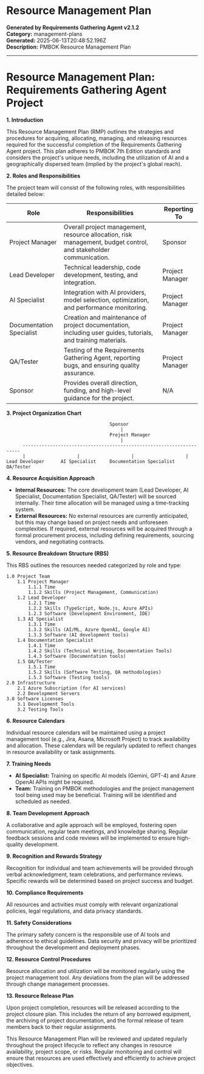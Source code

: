 # Resource Management Plan

**Generated by Requirements Gathering Agent v2.1.2**  
**Category:** management-plans  
**Generated:** 2025-06-13T20:48:52.196Z  
**Description:** PMBOK Resource Management Plan

---

# Resource Management Plan: Requirements Gathering Agent Project

**1. Introduction**

This Resource Management Plan (RMP) outlines the strategies and procedures for acquiring, allocating, managing, and releasing resources required for the successful completion of the Requirements Gathering Agent project.  This plan adheres to PMBOK 7th Edition standards and considers the project's unique needs, including the utilization of AI and a geographically dispersed team (implied by the project's global reach).

**2. Roles and Responsibilities**

The project team will consist of the following roles, with responsibilities detailed below:

| Role                 | Responsibilities                                                                                                                                | Reporting To |
|----------------------|---------------------------------------------------------------------------------------------------------------------------------------------|---------------|
| Project Manager       | Overall project management, resource allocation, risk management, budget control, and stakeholder communication.                             | Sponsor       |
| Lead Developer        | Technical leadership, code development, testing, and integration.                                                                              | Project Manager |
| AI Specialist         | Integration with AI providers, model selection, optimization, and performance monitoring.                                                        | Project Manager |
| Documentation Specialist | Creation and maintenance of project documentation, including user guides, tutorials, and training materials.                                      | Project Manager |
| QA/Tester             | Testing of the Requirements Gathering Agent, reporting bugs, and ensuring quality assurance.                                                    | Project Manager |
| Sponsor               | Provides overall direction, funding, and high-level guidance for the project.                                                              | N/A           |


**3. Project Organization Chart**

```
                                      Sponsor
                                          |
                                      Project Manager
                                          |
      ---------------------------------------------------------------------
      |                   |                   |                   |
Lead Developer      AI Specialist     Documentation Specialist     QA/Tester
```

**4. Resource Acquisition Approach**

* **Internal Resources:** The core development team (Lead Developer, AI Specialist, Documentation Specialist, QA/Tester) will be sourced internally.  Their time allocation will be managed using a time-tracking system.
* **External Resources:**  No external resources are currently anticipated, but this may change based on project needs and unforeseen complexities.  If required, external resources will be acquired through a formal procurement process, including defining requirements, sourcing vendors, and negotiating contracts.

**5. Resource Breakdown Structure (RBS)**

This RBS outlines the resources needed categorized by role and type:

```
1.0 Project Team
    1.1 Project Manager
        1.1.1 Time
        1.1.2 Skills (Project Management, Communication)
    1.2 Lead Developer
        1.2.1 Time
        1.2.2 Skills (TypeScript, Node.js, Azure APIs)
        1.2.3 Software (Development Environment, IDE)
    1.3 AI Specialist
        1.3.1 Time
        1.3.2 Skills (AI/ML, Azure OpenAI, Google AI)
        1.3.3 Software (AI development tools)
    1.4 Documentation Specialist
        1.4.1 Time
        1.4.2 Skills (Technical Writing, Documentation Tools)
        1.4.3 Software (Documentation tools)
    1.5 QA/Tester
        1.5.1 Time
        1.5.2 Skills (Software Testing, QA methodologies)
        1.5.3 Software (Testing tools)
2.0 Infrastructure
    2.1 Azure Subscription (for AI services)
    2.2 Development Servers
3.0 Software Licenses
    3.1 Development Tools
    3.2 Testing Tools
```

**6. Resource Calendars**

Individual resource calendars will be maintained using a project management tool (e.g., Jira, Asana, Microsoft Project) to track availability and allocation.  These calendars will be regularly updated to reflect changes in resource availability or task assignments.

**7. Training Needs**

* **AI Specialist:** Training on specific AI models (Gemini, GPT-4) and Azure OpenAI APIs might be required.
* **Team:** Training on PMBOK methodologies and the project management tool being used may be beneficial.  Training will be identified and scheduled as needed.

**8. Team Development Approach**

A collaborative and agile approach will be employed, fostering open communication, regular team meetings, and knowledge sharing.  Regular feedback sessions and code reviews will be implemented to ensure high-quality development.

**9. Recognition and Rewards Strategy**

Recognition for individual and team achievements will be provided through verbal acknowledgment, team celebrations, and performance reviews.  Specific rewards will be determined based on project success and budget.

**10. Compliance Requirements**

All resources and activities must comply with relevant organizational policies, legal regulations, and data privacy standards.

**11. Safety Considerations**

The primary safety concern is the responsible use of AI tools and adherence to ethical guidelines.  Data security and privacy will be prioritized throughout the development and deployment phases.

**12. Resource Control Procedures**

Resource allocation and utilization will be monitored regularly using the project management tool.  Any deviations from the plan will be addressed through change management processes.

**13. Resource Release Plan**

Upon project completion, resources will be released according to the project closure plan.  This includes the return of any borrowed equipment, the archiving of project documentation, and the formal release of team members back to their regular assignments.


This Resource Management Plan will be reviewed and updated regularly throughout the project lifecycle to reflect any changes in resource availability, project scope, or risks.  Regular monitoring and control will ensure that resources are used effectively and efficiently to achieve project objectives.
